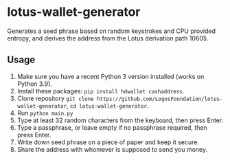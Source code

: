 # lotus-wallet-generator
Generates a seed phrase based on random keystrokes and CPU provided entropy, and derives the address from the Lotus derivation path 10605.

## Usage

1. Make sure you have a recent Python 3 version installed (works on Python 3.9).
2. Install these packages: `pip install hdwallet cashaddress`.
3. Clone repository `git clone https://github.com/LogosFoundation/lotus-wallet-generator`, `cd lotus-wallet-generator`.
4. Run `python main.py`
5. Type at least 32 random characters from the keyboard, then press Enter.
6. Type a passphrase, or leave empty if no passphrase required, then press Enter.
7. Write down seed phrase on a piece of paper and keep it secure.
8. Share the address with whomever is supposed to send you money.
